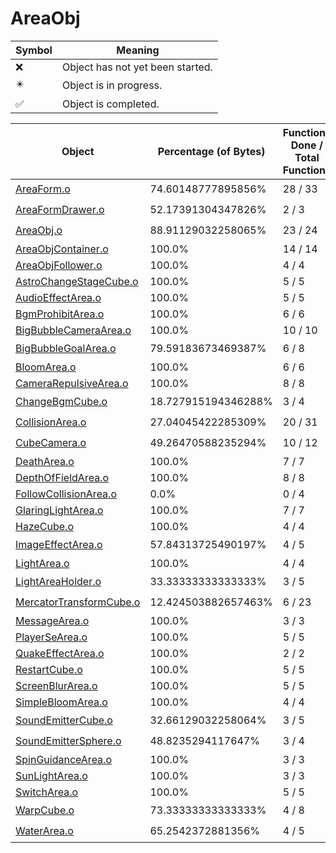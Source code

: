 # AreaObj
| Symbol | Meaning 
| ------------- | ------------- 
| :x: | Object has not yet been started. 
| :eight_pointed_black_star: | Object is in progress. 
| :white_check_mark: | Object is completed. 


| Object | Percentage (of Bytes) | Functions Done / Total Functions | Percentage (Functions) | Status 
| ------------- | ------------- | ------------- | ------------- | ------------- 
| [AreaForm.o](https://github.com/shibbo/Petari/blob/master/docs/lib/AreaObj/AreaForm.md) | 74.60148777895856% | 28 / 33 | 84.84848484848484% | :eight_pointed_black_star: 
| [AreaFormDrawer.o](https://github.com/shibbo/Petari/blob/master/docs/lib/AreaObj/AreaFormDrawer.md) | 52.17391304347826% | 2 / 3 | 66.66666666666666% | :eight_pointed_black_star: 
| [AreaObj.o](https://github.com/shibbo/Petari/blob/master/docs/lib/AreaObj/AreaObj.md) | 88.91129032258065% | 23 / 24 | 95.83333333333334% | :eight_pointed_black_star: 
| [AreaObjContainer.o](https://github.com/shibbo/Petari/blob/master/docs/lib/AreaObj/AreaObjContainer.md) | 100.0% | 14 / 14 | 100.0% | :white_check_mark: 
| [AreaObjFollower.o](https://github.com/shibbo/Petari/blob/master/docs/lib/AreaObj/AreaObjFollower.md) | 100.0% | 4 / 4 | 100.0% | :white_check_mark: 
| [AstroChangeStageCube.o](https://github.com/shibbo/Petari/blob/master/docs/lib/AreaObj/AstroChangeStageCube.md) | 100.0% | 5 / 5 | 100.0% | :white_check_mark: 
| [AudioEffectArea.o](https://github.com/shibbo/Petari/blob/master/docs/lib/AreaObj/AudioEffectArea.md) | 100.0% | 5 / 5 | 100.0% | :white_check_mark: 
| [BgmProhibitArea.o](https://github.com/shibbo/Petari/blob/master/docs/lib/AreaObj/BgmProhibitArea.md) | 100.0% | 6 / 6 | 100.0% | :white_check_mark: 
| [BigBubbleCameraArea.o](https://github.com/shibbo/Petari/blob/master/docs/lib/AreaObj/BigBubbleCameraArea.md) | 100.0% | 10 / 10 | 100.0% | :white_check_mark: 
| [BigBubbleGoalArea.o](https://github.com/shibbo/Petari/blob/master/docs/lib/AreaObj/BigBubbleGoalArea.md) | 79.59183673469387% | 6 / 8 | 75.0% | :eight_pointed_black_star: 
| [BloomArea.o](https://github.com/shibbo/Petari/blob/master/docs/lib/AreaObj/BloomArea.md) | 100.0% | 6 / 6 | 100.0% | :white_check_mark: 
| [CameraRepulsiveArea.o](https://github.com/shibbo/Petari/blob/master/docs/lib/AreaObj/CameraRepulsiveArea.md) | 100.0% | 8 / 8 | 100.0% | :white_check_mark: 
| [ChangeBgmCube.o](https://github.com/shibbo/Petari/blob/master/docs/lib/AreaObj/ChangeBgmCube.md) | 18.727915194346288% | 3 / 4 | 75.0% | :eight_pointed_black_star: 
| [CollisionArea.o](https://github.com/shibbo/Petari/blob/master/docs/lib/AreaObj/CollisionArea.md) | 27.04045422285309% | 20 / 31 | 64.51612903225806% | :eight_pointed_black_star: 
| [CubeCamera.o](https://github.com/shibbo/Petari/blob/master/docs/lib/AreaObj/CubeCamera.md) | 49.26470588235294% | 10 / 12 | 83.33333333333334% | :eight_pointed_black_star: 
| [DeathArea.o](https://github.com/shibbo/Petari/blob/master/docs/lib/AreaObj/DeathArea.md) | 100.0% | 7 / 7 | 100.0% | :white_check_mark: 
| [DepthOfFieldArea.o](https://github.com/shibbo/Petari/blob/master/docs/lib/AreaObj/DepthOfFieldArea.md) | 100.0% | 8 / 8 | 100.0% | :white_check_mark: 
| [FollowCollisionArea.o](https://github.com/shibbo/Petari/blob/master/docs/lib/AreaObj/FollowCollisionArea.md) | 0.0% | 0 / 4 | 0.0% | :x: 
| [GlaringLightArea.o](https://github.com/shibbo/Petari/blob/master/docs/lib/AreaObj/GlaringLightArea.md) | 100.0% | 7 / 7 | 100.0% | :white_check_mark: 
| [HazeCube.o](https://github.com/shibbo/Petari/blob/master/docs/lib/AreaObj/HazeCube.md) | 100.0% | 4 / 4 | 100.0% | :white_check_mark: 
| [ImageEffectArea.o](https://github.com/shibbo/Petari/blob/master/docs/lib/AreaObj/ImageEffectArea.md) | 57.84313725490197% | 4 / 5 | 80.0% | :eight_pointed_black_star: 
| [LightArea.o](https://github.com/shibbo/Petari/blob/master/docs/lib/AreaObj/LightArea.md) | 100.0% | 4 / 4 | 100.0% | :white_check_mark: 
| [LightAreaHolder.o](https://github.com/shibbo/Petari/blob/master/docs/lib/AreaObj/LightAreaHolder.md) | 33.33333333333333% | 3 / 5 | 60.0% | :eight_pointed_black_star: 
| [MercatorTransformCube.o](https://github.com/shibbo/Petari/blob/master/docs/lib/AreaObj/MercatorTransformCube.md) | 12.424503882657463% | 6 / 23 | 26.08695652173913% | :eight_pointed_black_star: 
| [MessageArea.o](https://github.com/shibbo/Petari/blob/master/docs/lib/AreaObj/MessageArea.md) | 100.0% | 3 / 3 | 100.0% | :white_check_mark: 
| [PlayerSeArea.o](https://github.com/shibbo/Petari/blob/master/docs/lib/AreaObj/PlayerSeArea.md) | 100.0% | 5 / 5 | 100.0% | :white_check_mark: 
| [QuakeEffectArea.o](https://github.com/shibbo/Petari/blob/master/docs/lib/AreaObj/QuakeEffectArea.md) | 100.0% | 2 / 2 | 100.0% | :white_check_mark: 
| [RestartCube.o](https://github.com/shibbo/Petari/blob/master/docs/lib/AreaObj/RestartCube.md) | 100.0% | 5 / 5 | 100.0% | :white_check_mark: 
| [ScreenBlurArea.o](https://github.com/shibbo/Petari/blob/master/docs/lib/AreaObj/ScreenBlurArea.md) | 100.0% | 5 / 5 | 100.0% | :white_check_mark: 
| [SimpleBloomArea.o](https://github.com/shibbo/Petari/blob/master/docs/lib/AreaObj/SimpleBloomArea.md) | 100.0% | 4 / 4 | 100.0% | :white_check_mark: 
| [SoundEmitterCube.o](https://github.com/shibbo/Petari/blob/master/docs/lib/AreaObj/SoundEmitterCube.md) | 32.66129032258064% | 3 / 5 | 60.0% | :eight_pointed_black_star: 
| [SoundEmitterSphere.o](https://github.com/shibbo/Petari/blob/master/docs/lib/AreaObj/SoundEmitterSphere.md) | 48.8235294117647% | 3 / 4 | 75.0% | :eight_pointed_black_star: 
| [SpinGuidanceArea.o](https://github.com/shibbo/Petari/blob/master/docs/lib/AreaObj/SpinGuidanceArea.md) | 100.0% | 3 / 3 | 100.0% | :white_check_mark: 
| [SunLightArea.o](https://github.com/shibbo/Petari/blob/master/docs/lib/AreaObj/SunLightArea.md) | 100.0% | 3 / 3 | 100.0% | :white_check_mark: 
| [SwitchArea.o](https://github.com/shibbo/Petari/blob/master/docs/lib/AreaObj/SwitchArea.md) | 100.0% | 5 / 5 | 100.0% | :white_check_mark: 
| [WarpCube.o](https://github.com/shibbo/Petari/blob/master/docs/lib/AreaObj/WarpCube.md) | 73.33333333333333% | 4 / 8 | 50.0% | :eight_pointed_black_star: 
| [WaterArea.o](https://github.com/shibbo/Petari/blob/master/docs/lib/AreaObj/WaterArea.md) | 65.2542372881356% | 4 / 5 | 80.0% | :eight_pointed_black_star: 
